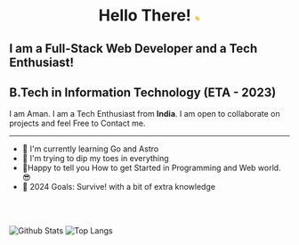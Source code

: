 <h1 align="center"> Hello There! 
<img src = "https://github.com/codeph-0bia/codeph-0bia/blob/main/wave.gif" width = "10px">
</h1>

## I am a Full-Stack Web Developer and a Tech Enthusiast!

## B.Tech in Information Technology (ETA - 2023) 
<p>
I am Aman. 
I am a Tech Enthusiast from <b>India</b>. I am open to collaborate on projects and feel Free to Contact me.
</p>

---
 * 🔭 I'm currently learning Go and Astro
 * 🌱 I'm trying to dip my toes in everything
 * 🎉Happy to tell you How to get Started in Programming and Web world. 😎
 * 🥅 2024 Goals: Survive! with a bit of extra knowledge

<br>
<br>

![Github Stats](https://github-readme-stats.vercel.app/api?username=kxzazz&show_icons=true&theme=radical ) ![Top Langs](https://github-readme-stats.vercel.app/api/top-langs/?username=kxzazz&theme=radical&layout=compact)

